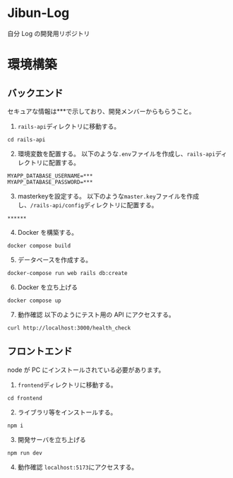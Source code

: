 # Jibun-Log

自分 Log の開発用リポジトリ

# 環境構築

## バックエンド
セキュアな情報は***で示しており、開発メンバーからもらうこと。

1. `rails-api`ディレクトリに移動する。

```
cd rails-api
```

2. 環境変数を配置する。
   以下のような`.env`ファイルを作成し、`rails-api`ディレクトリに配置する。

```
MYAPP_DATABASE_USERNAME=***
MYAPP_DATABASE_PASSWORD=***
```
3. masterkeyを設定する。
以下のような`master.key`ファイルを作成し、`/rails-api/config`ディレクトリに配置する。
```
******
```

4. Docker を構築する。

```
docker compose build
```

5. データベースを作成する。

```
docker-compose run web rails db:create
```

6. Docker を立ち上げる

```
docker compose up
```

7. 動作確認
   以下のようにテスト用の API にアクセスする。

```
curl http://localhost:3000/health_check
```

## フロントエンド

node が PC にインストールされている必要があります。

1. `frontend`ディレクトリに移動する。

```
cd frontend
```

2. ライブラリ等をインストールする。

```
npm i
```

3. 開発サーバを立ち上げる

```
npm run dev
```

4. 動作確認
   `localhost:5173`にアクセスする。
